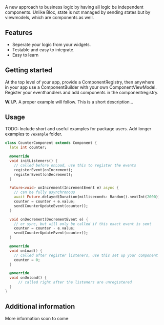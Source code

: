 <!-- 
This README describes the package. If you publish this package to pub.dev,
this README's contents appear on the landing page for your package.

For information about how to write a good package README, see the guide for
[writing package pages](https://dart.dev/guides/libraries/writing-package-pages). 

For general information about developing packages, see the Dart guide for
[creating packages](https://dart.dev/guides/libraries/create-library-packages)
and the Flutter guide for
[developing packages and plugins](https://flutter.dev/developing-packages). 
-->

A new approach to business logic by having all logic be independent components.
Unlike Bloc, state is not managed by sending states but by viewmodels, which are
components as well. 

## Features
* Seperate your logic from your widgets.
* Testable and easy to integrate.
* Easy to learn

## Getting started

At the top level of your app, provide a ComponentRegistry, then anywhere in your app use a
ComponentBuilder with your own ComponentViewModel. 
Register your eventhandlers and add components in the componentregistry.

**W.I.P.** A proper example will follow. This is a short description...

## Usage

TODO: Include short and useful examples for package users. Add longer examples
to `/example` folder. 

```dart
class CounterComponent extends Component {
  late int counter;

  @override
  void initListeners() {
    // called before onLoad, use this to register the events
    registerEvent(onIncrement);
    registerEvent(onDecrement);
  }

  Future<void> onIncrement(IncrementEvent e) async {
    // can be fully asynchronous
    await Future.delayed(Duration(milliseconds: Random().nextInt(2000)));
    counter = counter + e.value;
    send(CounterUpdateEvent(counter));
  }

  void onDecrement(DecrementEvent e) {
    // or sync, but will only be called if this exact event is sent
    counter = counter - e.value;
    send(CounterUpdateEvent(counter));
  }

  @override
  void onLoad() {
    // called after register listeners, use this set up your component
    counter = 0;
  }

  @override
  void onUnload() {
      // called right after the listeners are unregistered
  }
}
```

## Additional information

More information soon to come
